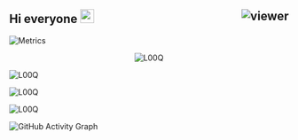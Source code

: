 ## Hi everyone  <img src="https://media.giphy.com/media/hvRJCLFzcasrR4ia7z/giphy.gif" width="25px"> <img align="right" src="https://komarev.com/ghpvc/?username=L00Q&style=flat&color=d83a7c" alt="viewer" />

![Metrics](https://metrics.lecoq.io/l00q?template=classic&repositories.forks=true&languages=1&languages.colors=github&languages.threshold=0%25&config.timezone=Asia%2FJakarta)

<p align="center"><img src="https://github-profile-trophy.vercel.app/?username=L00Q" alt="L00Q" /></p>
<p><img align="center" src="https://github-readme-stats.vercel.app/api?username=L00Q&show_icons=true&locale=en&count_private=true" alt="L00Q" /></p>

<p><img align="center" src="https://github-readme-streak-stats.herokuapp.com/?user=L00Q&count_private=true" alt="L00Q" /></p>

<p><img align="center" src="https://github-readme-stats.vercel.app/api/top-langs?username=L00Q&show_icons=true&locale=en&layout=compact&count_private=true" alt="L00Q" /></p>

![GitHub Activity Graph](https://activity-graph.herokuapp.com/graph?username=L00Q)  
  
